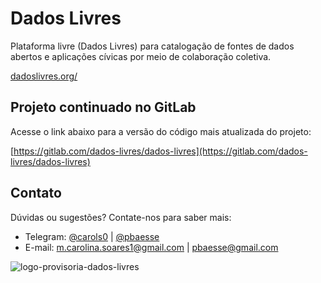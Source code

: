 # Dados Livres

Plataforma livre (Dados Livres) para catalogação de fontes de dados abertos e aplicações cívicas por meio de colaboração coletiva. 

[dadoslivres.org/](https://dadoslivres.pythonanywhere.com/)

## Projeto continuado no GitLab

Acesse o link abaixo para a versão do código mais atualizada do projeto:

[https://gitlab.com/dados-livres/dados-livres](https://gitlab.com/dados-livres/dados-livres)

## Contato

Dúvidas ou sugestões? Contate-nos para saber mais:

- Telegram: [@carols0](https://t.me/carols0) | [@pbaesse](https://t.me/pbaesse)
- E-mail: m.carolina.soares1@gmail.com | pbaesse@gmail.com


![logo-provisoria-dados-livres](logoprovisoria.png)
